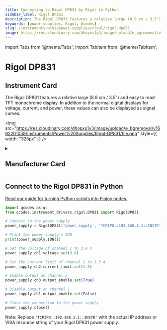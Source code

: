 ```yaml
---
title: Connecting to Rigol DP831 by Rigol in Python
sidebar_label: Rigol DP831
description: The Rigol DP831 features a relative large (8.9 cm / 3.5") and easy to read TFT monochrome display. In addition to the normal digital displays for voltage, current, and power, these values can also be displayed as signal curves.
keywords: [power supplies, Rigol, Qcodes]
slug: /instruments-wiki/power-supplies/rigol/rigol-dp831
image: https://res.cloudinary.com/dhopxs1y3/image/upload/e_bgremoval/v1692201058/Instruments/Power%20Supplies/Rigol-DP831/file.png
---
```


import Tabs from '@theme/Tabs';
import TabItem from '@theme/TabItem';

# Rigol DP831

## Instrument Card

<div className="flex">

<div>

The Rigol DP831 features a relative large (8.9 cm / 3.5") and easy to read TFT monochrome display. In addition to the normal digital displays for voltage, current, and power, these values can also be displayed as signal curves.

</div>

<img src="https://res.cloudinary.com/dhopxs1y3/image/upload/e_bgremoval/v1692201058/Instruments/Power%20Supplies/Rigol-DP831/file.png" style={{ width: "325px" }} />

</div>

<details>
<summary><h2>Manufacturer Card</h2></summary>

<img src="https://res.cloudinary.com/dhopxs1y3/image/upload/e_bgremoval/v1692125991/Instruments/Vendor%20Logos/Rigol.png" style={{ width: "100%", height: "150px",objectFit: "cover" }} />

RIGOL Technologies, Inc. specializes in development and production of test and measuring equipment and is one of the fastest growing Chinese companies in this sphere.
RIGOL’s line of products includes [digital storage oscilloscopes](https://www.tmatlantic.com/e-store/index.php?SECTION_ID=227), [function/arbitrary waveform generators](https://www.tmatlantic.com/e-store/index.php?SECTION_ID=230), [digital multimeters](https://www.tmatlantic.com/e-store/index.php?SECTION_ID=233), PC-based devices compatible with LXI standard etc. <a href="https://www.rigol.com/">Website</a>.

<ul>
  <li>Headquarters: Beijing, China</li>
  <li>Yearly Revenue (millions, USD): 23.0</li>
</ul>
</details>

## Connect to the Rigol DP831 in Python

[Read our guide for turning Python scripts into Flojoy nodes.](https://docs.flojoy.ai/custom-nodes/creating-custom-node/)


<Tabs>
<TabItem value="Qcodes" label="Qcodes">

```python
import qcodes as qc
from qcodes.instrument_drivers.rigol.DP831 import RigolDP831

# Connect to the power supply
power_supply = RigolDP831('power_supply', 'TCPIP0::192.168.1.1::INSTR')

# Print the power supply's IDN
print(power_supply.IDN())

# Set the voltage of channel 1 to 3.0 V
power_supply.ch1.voltage.set(3.0)

# Set the current limit of channel 2 to 1.5 A
power_supply.ch2.current_limit.set(1.5)

# Enable output on channel 3
power_supply.ch3.output_enable.set(True)

# Disable output on channel 1
power_supply.ch1.output_enable.set(False)

# Close the connection to the power supply
power_supply.close()
```

Note: Replace `'TCPIP0::192.168.1.1::INSTR'` with the actual IP address or VISA resource string of your Rigol DP831 power supply.

</TabItem>
</Tabs>